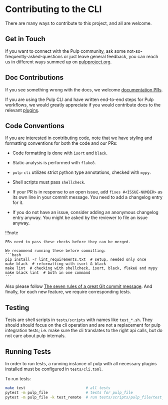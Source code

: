 # Contributing to the CLI

There are many ways to contribute to this project, and all are welcome.

## Get in Touch

If you want to connect with the Pulp community, ask some not-so-frequently-asked-questions or just leave general feedback, you can reach us in different ways summed up on [pulpproject.org](site:help/community/get-involved/).


## Doc Contributions

If you see something wrong with the docs, we welcome [documentation PRs](https://github.com/pulp/pulp-cli).

If you are using the Pulp CLI and have written end-to-end steps for Pulp workflows, we would greatly appreciate if you would contribute docs to the relevant [plugins](site:help/).


## Code Conventions

If you are interested in contributing code,
note that we have styling and formatting conventions for both the code and our PRs:

- Code formatting is done with `isort` and `black`.

- Static analysis is performed with `flake8`.

- `pulp-cli` utilizes strict python type annotations, checked with `mypy`.

- Shell scripts must pass `shellcheck`.

- If your PR is in response to an open issue, add `fixes #<ISSUE-NUMBER>` as its own line in your commit message.
  You need to add a changelog entry for it.

- If you do not have an issue, consider adding an anonymous changelog entry anyway.
  You might be asked by the reviewer to file an issue anyway.

!!!note

    PRs need to pass these checks before they can be merged.

    We recommend running these before committing:
    ```bash
    pip install -r lint_requirements.txt  # setup, needed only once
    make black  # reformatting with isort & black
    make lint  # checking with shellcheck, isort, black, flake8 and mypy
    make black lint  # both in one command
    ```

Also please follow [The seven rules of a great Git commit message](https://chris.beams.io/posts/git-commit/).
And finally, for each new feature, we require corresponding tests.

## Testing

Tests are shell scripts in `tests/scripts` with names like `test_*.sh`.
They should should focus on the cli operation and are not a replacement for pulp integration tests;
i.e. make sure the cli translates to the right api calls, but do not care about pulp internals.

## Running Tests

In order to run tests, a running instance of pulp with all necessary plugins installed must be
configured in `tests/cli.toml`.

To run tests:

```bash
make test                           # all tests
pytest -m pulp_file                 # tests for pulp_file
pytest -m pulp_file -k test_remote  # run tests/scripts/pulp_file/test_remote.sh
```
